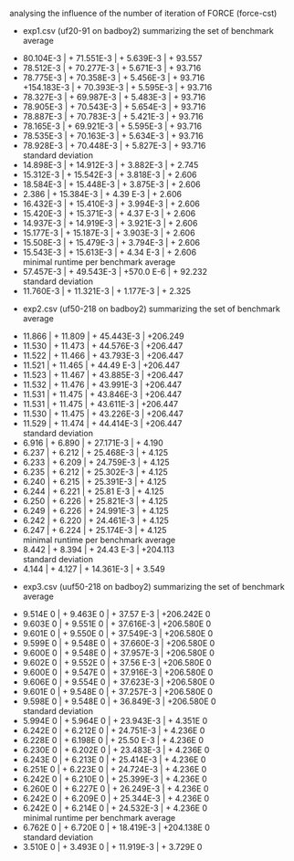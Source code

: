 analysing the influence of the number of iteration of FORCE (force-cst)

- exp1.csv (uf20-91 on badboy2)
summarizing the set of benchmark
average
+ 80.104E-3   | + 71.551E-3   | +  5.639E-3   | + 93.557     
+ 78.512E-3   | + 70.277E-3   | +  5.671E-3   | + 93.716     
+ 78.775E-3   | + 70.358E-3   | +  5.456E-3   | + 93.716     
+154.183E-3   | + 70.393E-3   | +  5.595E-3   | + 93.716     
+ 78.327E-3   | + 69.987E-3   | +  5.483E-3   | + 93.716     
+ 78.905E-3   | + 70.543E-3   | +  5.654E-3   | + 93.716     
+ 78.887E-3   | + 70.783E-3   | +  5.421E-3   | + 93.716     
+ 78.165E-3   | + 69.921E-3   | +  5.595E-3   | + 93.716     
+ 78.535E-3   | + 70.163E-3   | +  5.634E-3   | + 93.716     
+ 78.928E-3   | + 70.448E-3   | +  5.827E-3   | + 93.716     
standard deviation
+ 14.898E-3   | + 14.912E-3   | +  3.882E-3   | +  2.745     
+ 15.312E-3   | + 15.542E-3   | +  3.818E-3   | +  2.606     
+ 18.584E-3   | + 15.448E-3   | +  3.875E-3   | +  2.606     
+  2.386      | + 15.384E-3   | +  4.39 E-3   | +  2.606     
+ 16.432E-3   | + 15.410E-3   | +  3.994E-3   | +  2.606     
+ 15.420E-3   | + 15.371E-3   | +  4.37 E-3   | +  2.606     
+ 14.937E-3   | + 14.919E-3   | +  3.921E-3   | +  2.606     
+ 15.177E-3   | + 15.187E-3   | +  3.903E-3   | +  2.606     
+ 15.508E-3   | + 15.479E-3   | +  3.794E-3   | +  2.606     
+ 15.543E-3   | + 15.613E-3   | +  4.34 E-3   | +  2.606     
minimal runtime per benchmark
average
+ 57.457E-3   | + 49.543E-3   | +570.0  E-6   | + 92.232     
standard deviation
+ 11.760E-3   | + 11.321E-3   | +  1.177E-3   | +  2.325     

- exp2.csv (uf50-218 on badboy2)
summarizing the set of benchmark
average
+ 11.866      | + 11.809      | + 45.443E-3   | +206.249     
+ 11.530      | + 11.473      | + 44.576E-3   | +206.447     
+ 11.522      | + 11.466      | + 43.793E-3   | +206.447     
+ 11.521      | + 11.465      | + 44.49 E-3   | +206.447     
+ 11.523      | + 11.467      | + 43.885E-3   | +206.447     
+ 11.532      | + 11.476      | + 43.991E-3   | +206.447     
+ 11.531      | + 11.475      | + 43.846E-3   | +206.447     
+ 11.531      | + 11.475      | + 43.611E-3   | +206.447     
+ 11.530      | + 11.475      | + 43.226E-3   | +206.447     
+ 11.529      | + 11.474      | + 44.414E-3   | +206.447     
standard deviation
+  6.916      | +  6.890      | + 27.171E-3   | +  4.190     
+  6.237      | +  6.212      | + 25.468E-3   | +  4.125     
+  6.233      | +  6.209      | + 24.759E-3   | +  4.125     
+  6.235      | +  6.212      | + 25.302E-3   | +  4.125     
+  6.240      | +  6.215      | + 25.391E-3   | +  4.125     
+  6.244      | +  6.221      | + 25.81 E-3   | +  4.125     
+  6.250      | +  6.226      | + 25.821E-3   | +  4.125     
+  6.249      | +  6.226      | + 24.991E-3   | +  4.125     
+  6.242      | +  6.220      | + 24.461E-3   | +  4.125     
+  6.247      | +  6.224      | + 25.174E-3   | +  4.125     
minimal runtime per benchmark
average
+  8.442      | +  8.394      | + 24.43 E-3   | +204.113     
standard deviation
+  4.144      | +  4.127      | + 14.361E-3   | +  3.549     

- exp3.csv (uuf50-218 on badboy2)
summarizing the set of benchmark
average
+  9.514E 0   | +  9.463E 0   | + 37.57 E-3   | +206.242E 0  
+  9.603E 0   | +  9.551E 0   | + 37.616E-3   | +206.580E 0  
+  9.601E 0   | +  9.550E 0   | + 37.549E-3   | +206.580E 0  
+  9.599E 0   | +  9.548E 0   | + 37.660E-3   | +206.580E 0  
+  9.600E 0   | +  9.548E 0   | + 37.957E-3   | +206.580E 0  
+  9.602E 0   | +  9.552E 0   | + 37.56 E-3   | +206.580E 0  
+  9.600E 0   | +  9.547E 0   | + 37.916E-3   | +206.580E 0  
+  9.606E 0   | +  9.554E 0   | + 37.623E-3   | +206.580E 0  
+  9.601E 0   | +  9.548E 0   | + 37.257E-3   | +206.580E 0  
+  9.598E 0   | +  9.548E 0   | + 36.849E-3   | +206.580E 0  
standard deviation
+  5.994E 0   | +  5.964E 0   | + 23.943E-3   | +  4.351E 0  
+  6.242E 0   | +  6.212E 0   | + 24.751E-3   | +  4.236E 0  
+  6.228E 0   | +  6.198E 0   | + 25.50 E-3   | +  4.236E 0  
+  6.230E 0   | +  6.202E 0   | + 23.483E-3   | +  4.236E 0  
+  6.243E 0   | +  6.213E 0   | + 25.414E-3   | +  4.236E 0  
+  6.251E 0   | +  6.223E 0   | + 24.724E-3   | +  4.236E 0  
+  6.242E 0   | +  6.210E 0   | + 25.399E-3   | +  4.236E 0  
+  6.260E 0   | +  6.227E 0   | + 26.249E-3   | +  4.236E 0  
+  6.242E 0   | +  6.209E 0   | + 25.344E-3   | +  4.236E 0  
+  6.242E 0   | +  6.214E 0   | + 24.532E-3   | +  4.236E 0  
minimal runtime per benchmark
average
+  6.762E 0   | +  6.720E 0   | + 18.419E-3   | +204.138E 0  
standard deviation
+  3.510E 0   | +  3.493E 0   | + 11.919E-3   | +  3.729E 0  
